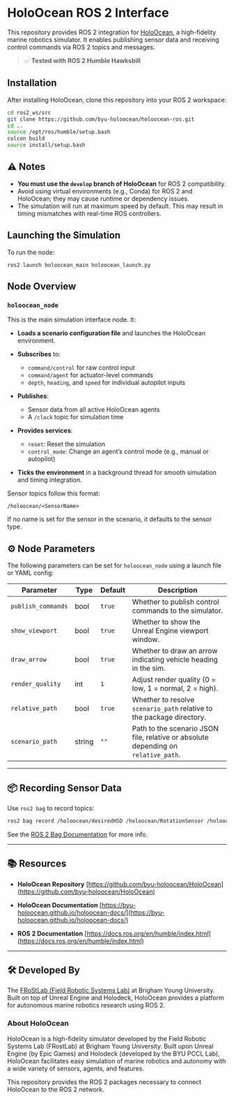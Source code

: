 # HoloOcean ROS 2 Interface

This repository provides ROS 2 integration for [HoloOcean](https://github.com/byu-holoocean/HoloOcean), a high-fidelity marine robotics simulator. It enables publishing sensor data and receiving control commands via ROS 2 topics and messages.

> ✅ **Tested with ROS 2 Humble Hawksbill**

## Installation

After installing HoloOcean, clone this repository into your ROS 2 workspace:

```bash
cd ros2_ws/src
git clone https://github.com/byu-holoocean/holoocean-ros.git
cd ..
source /opt/ros/humble/setup.bash
colcon build
source install/setup.bash
```

## ⚠️ Notes

* **You must use the `develop` branch of HoloOcean** for ROS 2 compatibility.
* Avoid using virtual environments (e.g., Conda) for ROS 2 and HoloOcean; they may cause runtime or dependency issues.
* The simulation will run at maximum speed by default. This may result in timing mismatches with real-time ROS controllers.

## Launching the Simulation

To run the node:

```
ros2 launch holoocean_main holoocean_launch.py
```

## Node Overview

### `holoocean_node`

This is the main simulation interface node. It:

* **Loads a scenario configuration file** and launches the HoloOcean environment.
* **Subscribes** to:

  * `command/control` for raw control input
  * `command/agent` for actuator-level commands
  * `depth`, `heading`, and `speed` for individual autopilot inputs
* **Publishes**:

  * Sensor data from all active HoloOcean agents
  * A `/clock` topic for simulation time
* **Provides services**:

  * `reset`: Reset the simulation
  * `control_mode`: Change an agent’s control mode (e.g., manual or autopilot)
* **Ticks the environment** in a background thread for smooth simulation and timing integration.

Sensor topics follow this format:

```
/holoocean/<SensorName>
```

If no name is set for the sensor in the scenario, it defaults to the sensor type.

## ⚙️ Node Parameters

The following parameters can be set for `holoocean_node` using a launch file or YAML config:

| Parameter          | Type   | Default | Description                                                                        |
| ------------------ | ------ | ------- | ---------------------------------------------------------------------------------- |
| `publish_commands` | bool   | `true`  | Whether to publish control commands to the simulator.                              |
| `show_viewport`    | bool   | `true`  | Whether to show the Unreal Engine viewport window.                                 |
| `draw_arrow`       | bool   | `true`  | Whether to draw an arrow indicating vehicle heading in the sim.                    |
| `render_quality`   | int    | `1`     | Adjust render quality (0 = low, 1 = normal, 2 = high).                             |
| `relative_path`    | bool   | `true`  | Whether to resolve `scenario_path` relative to the package directory.              |
| `scenario_path`    | string | `""`    | Path to the scenario JSON file, relative or absolute depending on `relative_path`. |

---

## 📦 Recording Sensor Data

Use `ros2 bag` to record topics:

```bash
ros2 bag record /holoocean/desiredHSD /holoocean/RotationSensor /holoocean/LocationSensor -o ~/rosbags/holoocean_test
```

See the [ROS 2 Bag Documentation](https://docs.ros.org/en/humble/Tutorials/Beginner-CLI-Tools/Recording-And-Playing-Back-Data/Recording-And-Playing-Back-Data.html) for more info.

---

## 📚 Resources

* **HoloOcean Repository**
  [https://github.com/byu-holoocean/HoloOcean](https://github.com/byu-holoocean/HoloOcean)

* **HoloOcean Documentation**
  [https://byu-holoocean.github.io/holoocean-docs/](https://byu-holoocean.github.io/holoocean-docs/)

* **ROS 2 Documentation**
  [https://docs.ros.org/en/humble/index.html](https://docs.ros.org/en/humble/index.html)

---

## 🛠 Developed By

The [FRoStLab (Field Robotic Systems Lab)](https://frostlab.byu.edu/) at Brigham Young University. Built on top of Unreal Engine and Holodeck, HoloOcean provides a platform for autonomous marine robotics research using ROS 2.

### About HoloOcean

HoloOcean is a high-fidelity simulator developed by the Field Robotic Systems Lab (FRostLab) at Brigham Young University. Built upon Unreal Engine (by Epic Games) and Holodeck (developed by the BYU PCCL Lab), HoloOcean facilitates easy simulation of marine robotics and autonomy with a wide variety of sensors, agents, and features.

This repository provides the ROS 2 packages necessary to connect HoloOcean to the ROS 2 network.
